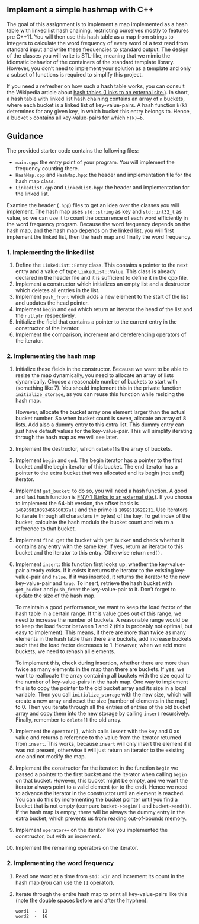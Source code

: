  ## Implement a simple hashmap with C++
 
<p>The goal of this assignment is to implement a map implemented as a hash table with linked list hash chaining, restricting ourselves mostly to features pre C++11. You will then use this hash table as a map from strings to integers to calculate the word frequency of every word of a text read from standard input and write these frequencies to standard output. The design of the classes you will write is STL-like, meaning that we mimic the idiomatic behavior of the containers of the standard template library. However, you don’t need to implement your solution as a template and only a subset of functions is required to simplify this project.</p>
<p>If you need a refresher on how such a hash table works, you can consult the Wikipedia article about <a href="https://en.wikipedia.org/wiki/Hash_table#Separate_chaining_with_linked_lists" class="external" target="_blank" rel="noreferrer noopener"><span>hash tables</span><span aria-hidden="true" class="ui-icon ui-icon-extlink ui-icon-inline" title="Links to an external site."></span><span class="screenreader-only">&nbsp;(Links to an external site.)</span></a>. In short, a hash table with linked list hash chaining contains an array of <code>n</code> buckets, where each bucket is a linked list of key-value-pairs. A hash function <code>h(k)</code> determines for any given key, in which bucket this entry belongs to. Hence, a bucket <code>b</code> contains all key-value-pairs for which <code>h(k)=b</code>.</p>
<h2 id="guidance">Guidance</h2>
<p>The provided starter code contains the following files:</p>
<ul>
<li><code>main.cpp</code>: the entry point of your program. You will implement the frequency counting there.</li>
<li><code>HashMap.cpp</code> and <code>HashMap.hpp</code>: the header and implementation file for the hash map class.</li>
<li><code>LinkedList.cpp</code> and <code>LinkedList.hpp</code>: the header and implementation for the linked list.</li>
</ul>
<p>Examine the header (<code>.hpp</code>) files to get an idea over the classes you will implement. The hash map uses <code>std::string</code> as key and <code>std::int32_t</code> as value, so we can use it to count the occurrence of each word efficiently in the word frequency program. Because the word frequency depends on the hash map, and the hash map depends on the linked list, you will first implement the linked list, then the hash map and finally the word frequency.</p>
<h3 id="implementing-the-linked-list">1. Implementing the linked list</h3>
<ol type="1">
<li>Define the <code>LinkedList::Entry</code> class. This contains a pointer to the next entry and a value of type <code>LinkedList::Value</code>. This class is already declared in the header file and it is sufficient to define it in the cpp file.</li>
<li>Implement a constructor which initializes an empty list and a destructor which deletes all entries in the list.</li>
<li>Implement <code>push_front</code> which adds a new element to the start of the list and updates the head pointer.</li>
<li>Implement <code>begin</code> and <code>end</code> which return an iterator the head of the list and the <code>nullptr</code> respectively.</li>
<li>Initialize the field that contains a pointer to the current entry in the constructor of the iterator.</li>
<li>Implement the comparison, increment and dereferencing operators of the iterator.</li>
</ol>
<h3 id="implementing-the-hash-map">2. Implementing the hash map</h3>
<ol type="1">
<li>
<p>Initialize these fields in the constructor. Because we want to be able to resize the map dynamically, you need to allocate an array of lists dynamically. Choose a reasonable number of buckets to start with (something like 7). You should implement this in the private function <code>initialize_storage</code>, as you can reuse this function while resizing the hash map.</p>
<p>However, allocate the bucket array one element larger than the actual bucket number. So when bucket count is seven, allocate an array of 8 lists. Add also a dummy entry to this extra list. This dummy entry can just have default values for the key-value-pair. This will simplify iterating through the hash map as we will see later.</p>
</li>
<li>
<p>Implement the destructor, which <code>delete[]</code>s the array of buckets.</p>
</li>
<li>
<p>Implement <code>begin</code> and <code>end</code>. The begin iterator has a pointer to the first bucket and the begin iterator of this bucket. The end iterator has a pointer to the extra bucket that was allocated and its begin (not end!) iterator.</p>
</li>
<li>
<p>Implement <code>get_bucket</code>: to do so, you will need a hash function. A good and fast hash function is <a href="https://en.wikipedia.org/wiki/Fowler%E2%80%93Noll%E2%80%93Vo_hash_function#FNV-1_hash" class="external" target="_blank" rel="noreferrer noopener"><span>FNV-1</span><span aria-hidden="true" class="ui-icon ui-icon-extlink ui-icon-inline" title="Links to an external site."></span><span class="screenreader-only">&nbsp;(Links to an external site.)</span></a>. If you choose to implement the 64-bit version, the offset basis is <code>14695981039346656037ull</code> and the prime is <code>1099511628211</code>. Use iterators to iterate through all characters (= bytes) of the key. To get index of the bucket, calculate the hash modulo the bucket count and return a reference to that bucket.</p>
</li>
<li>
<p>Implement <code>find</code>: get the bucket with <code>get_bucket</code> and check whether it contains any entry with the same key. If yes, return an iterator to this bucket and the iterator to this entry. Otherwise return <code>end()</code>.</p>
</li>
<li>
<p>Implement <code>insert</code>: this function first looks up, whether the key-value-pair already exists. If it exists it returns the iterator to the existing key-value-pair and <code>false</code>. If it was inserted, it returns the iterator to the new key-value-pair and <code>true</code>. To insert, retrieve the hash bucket with <code>get_bucket</code> and <code>push_front</code> the key-value-pair to it. Don’t forget to update the size of the hash map.</p>
<p>To maintain a good performance, we want to keep the load factor of the hash table in a certain range. If this value goes out of this range, we need to increase the number of buckets. A reasonable range would be to keep the load factor between 1 and 2 (this is probably not optimal, but easy to implement). This means, if there are more than twice as many elements in the hash table than there are buckets, add increase buckets such that the load factor decreases to 1. However, when we add more buckets, we need to rehash all elements.</p>
<p>To implement this, check during insertion, whether there are more than twice as many elements in the map than there are buckets. If yes, we want to reallocate the array containing all buckets with the size equal to the number of key-value-pairs in the hash map. One way to implement this is to copy the pointer to the old bucket array and its size in a local variable. Then you call <code>initialize_storage</code> with the new size, which will create a new array and reset the size (number of elements in the map) to 0. Then you iterate through all the entries of entries of the old bucket array and copy them into the new storage by calling <code>insert</code> recursively. Finally, remember to <code>delete[]</code> the old array.</p>
</li>
<li>
<p>Implement the <code>operator[]</code>, which calls <code>insert</code> with the key and 0 as value and returns a reference to the value from the iterator returned from <code>insert</code>. This works, because <code>insert</code> will only insert the element if it was not present, otherwise it will just return an iterator to the existing one and not modify the map.</p>
</li>
<li>
<p>Implement the constructor for the iterator: in the function <code>begin</code> we passed a pointer to the first bucket and the iterator when calling <code>begin</code> on that bucket. However, this bucket might be empty, and we want the iterator always point to a valid element (or to the end). Hence we need to advance the iterator in the constructor until an element is reached. You can do this by incrementing the bucket pointer until you find a bucket that is not empty (compare <code>bucket-&gt;begin()</code> and <code>bucket-&gt;end()</code>). If the hash map is empty, there will be always the dummy entry in the extra bucket, which prevents us from reading out-of-bounds memory.</p>
</li>
<li>
<p>Implement <code>operator++</code> on the iterator like you implemented the constructor, but with an increment.</p>
</li>
<li>
<p>Implement the remaining operators on the iterator.</p>
</li>
</ol>
<h3 id="implementing-the-word-frequency">2. Implementing the word frequency</h3>
<ol type="1">
<li>
<p>Read one word at a time from <code>std::cin</code> and increment its count in the hash map (you can use the <code>[]</code> operator).</p>
</li>
<li>
<p>Iterate through the entire hash map to print all key-value-pairs like this (note the double spaces before and after the hyphen):</p>
<pre><code>word1  -  12
word2  -  16</code></pre>
</li>
</ol>
